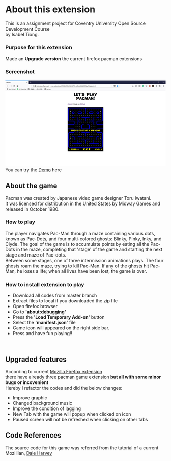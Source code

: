 # About this extension

This is an assignment project for Coventry University Open Source Development Course<br>
by Isabel Tiong. <br>
### Purpose for this extension
Made an **Upgrade version** the current firefox pacman extensions<br>

### Screenshot
![alt text](https://github.com/isabeltiongsk/pacman.mz-extension/blob/master/demo-p.JPG) <br>
You can try the [Demo](http://htmlpreview.github.io/?https://github.com/isabeltiongsk/pacman.mz-extension/blob/master/index.html) here

## About the game
Pacman was created by Japanese video game designer Toru Iwatani. <br>
It was licensed for distribution in the United States by Midway Games and released in October 1980. <br>

### How to play
The player navigates Pac-Man through a maze containing various dots, known as Pac-Dots, and four multi-colored ghosts: Blinky, Pinky, Inky, and Clyde.
The goal of the game is to accumulate points by eating all the Pac-Dots in the maze, completing that 'stage' of the game and starting the next stage and maze of Pac-dots. <br>
Between some stages, one of three intermission animations plays. The four ghosts roam the maze, trying to kill Pac-Man. If any of the ghosts hit Pac-Man, he loses a life; when all lives have been lost, the game is over.
                                                                                                                                                                                                                                                                                                                                                                                                                                                                                                                                                                                           <br>
### How to install extension to play
* Download all codes from master branch
* Extract files to local if you downloaded the zip file
* Open firefox browser
* Go to **'about:debugging'**
* Press the **'Load Temporary Add-on'** button
* Select the **'manifest.json'** file
* Game icon will appeared on the right side bar.
* Press and have fun playing!!

<br>

## Upgraded features
According to current [Mozilla Firefox extension](https://addons.mozilla.org/en-US/firefox/search/?platform=windows&q=pacman) <br>
there have already three pacman game extension **but all with some minor bugs or incovenient**
<br>
Hereby I refactor the codes and did the below changes:
<br>

* Improve graphic
* Changed background music
* Improve the condition of lagging
* New Tab with the game will popup when clicked on icon
* Paused screen will not be refreshed when clicking on other tabs

## Code References

The source code for this game was referred from the tutorial of a current Mozillian, [Dale Harvey](https://twitter.com/daleharvey?lang=ent)<br>
<br>
